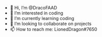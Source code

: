 - 👋 Hi, I’m @DracoFAAD
- 👀 I’m interested in coding
- 🌱 I’m currently learning coding
- 💞️ I’m looking to collaborate on projects
- 📫 How to reach me: LionedDragon#7650

<!---
DracoFAAD/DracoFAAD is a ✨ special ✨ repository because its `README.md` (this file) appears on your GitHub profile.
You can click the Preview link to take a look at your changes.
--->
